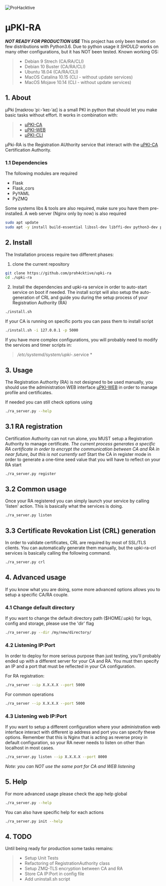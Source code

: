 ![ProHacktive](https://prohacktive.io/assets/v2/img/logo-prohacktive-purple.png "uPKI from ProHacktive.io")

# µPKI-RA
***NOT READY FOR PRODUCTION USE***
This project has only been tested on few distributions with Python3.6.
Due to python usage it *SHOULD* works on many other configurations, but it has NOT been tested.
Known working OS:
> - Debian 9 Strech (CA/RA/CLI)
> - Debian 10 Buster (CA/RA/CLI)
> - Ubuntu 18.04 (CA/RA/CLI)
> - MacOS Catalina 10.15 (CLI - without update services)
> - MacOS Mojave 10.14 (CLI - without update services)

## 1. About
µPki [maɪkroʊ ˈpiː-ˈkeɪ-ˈaɪ] is a small PKI in python that should let you make basic tasks without effort.
It works in combination with:
> - [µPKI-CA](https://github.com/proh4cktive/upki)
> - [µPKI-WEB](https://github.com/proh4cktive/upki-web)
> - [µPKI-CLI](https://github.com/proh4cktive/upki-cli)

µPki-RA is the Registration AUthority service that interact with the [µPKI-CA](https://github.com/proh4cktive/upki-ca) Certification Authority.

### 1.1 Dependencies
The following modules are required
- Flask
- Flask_cors
- PyYAML
- PyZMQ

Some systems libs & tools are also required, make sure you have them pre-installed. A web server (Nginx only by now) is also required
```bash
sudo apt update
sudo apt -y install build-essential libssl-dev libffi-dev python3-dev python3-pip git nginx
```

## 2. Install
The Installation process require two different phases:

1. clone the current repository
```bash
git clone https://github.com/proh4cktive/upki-ra
cd ./upki-ra
```

2. Install the dependencies and upki-ra service in order to auto-start service on boot if needed. The install script will also setup the auto-generation of CRL and guide you during the setup process of your Registration Authority (RA)
```bash
./install.sh
```

If your CA is running on specific ports you can pass them to install script
```bash
./install.sh -i 127.0.0.1 -p 5000
```

If you have more complex configurations, you will probably need to modify the services and timer scripts in: 
> */etc/systemd/system/upki-*.service *

## 3. Usage
The Registration Authority (RA) is not designed to be used manually, you should use the administration WEB interface [µPKI-WEB](https://github.com/proh4cktive/upki-web) in order to manage profile and certificates.

If needed you can still check options using
```bash
./ra_server.py --help
```

## 3.1 RA registration
Certification Authority can not run alone, you MUST setup a Registration Authority to manage certificate. *The current process generates a specific RA certificate in order to encrypt the communication between CA and RA in near future, but this is not currently set!*
Start the CA in register mode in order to generate a one-time seed value that you will have to reflect on your RA start
```bash
./ra_server.py register
```

## 3.2 Common usage
Once your RA registered you can simply launch your service by calling 'listen' action. This is basically what the services is doing.
```bash
./ra_server.py listen
```

## 3.3 Certificate Revokation List (CRL) generation
In order to validate certificates, CRL are required by most of SSL/TLS clients. You can automatically generate them manually, but the upki-ra-crl services is basically calling the following command.
```bash
./ra_server.py crl
```

## 4. Advanced usage
If you know what you are doing, some more advanced options allows you to setup a specific CA/RA couple.

### 4.1 Change default directory
If you want to change the default directory path ($HOME/.upki) for logs, config and storage, please use the 'dir' flag
```bash
./ra_server.py --dir /my/new/directory/
```

### 4.2 Listening IP:Port
In order to deploy for more serious purpose than just testing, you'll probably ended up with a different server for your CA and RA. You must then specify an IP and a port that must be reflected in your CA configuration.

For RA registration:
```bash
./ra_server --ip X.X.X.X --port 5000
```

For common operations
```bash
./ra_server --ip X.X.X.X --port 5000
```

### 4.3 Listening web IP:Port
If you want to setup a different configuration where your administration web interface interact with different ip address and port you can specify these options.
Remember that this is Nginx that is acting as reverse proxy in default configuration, so your RA never needs to listen on other than localhost in most cases.
```bash
./ra_server.py listen --ip X.X.X.X --port 8000
```

*Note: you can NOT use the same port for CA and WEB listening*

## 5. Help
For more advanced usage please check the app help global
```bash
./ra_server.py --help
```

You can also have specific help for each actions
```bash
./ra_server.py init --help
```

## 4. TODO
Until being ready for production some tasks remains:

> - Setup Unit Tests
> - Refactoring of RegistrationAuthority class
> - Setup ZMQ-TLS encryption between CA and RA
> - Store CA IP:Port in config file
> - Add uninstall.sh script
